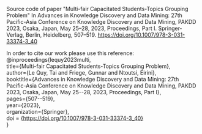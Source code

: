 Source code of paper "Multi-fair Capacitated Students-Topics Grouping Problem" In Advances in Knowledge Discovery and Data Mining: 27th Pacific-Asia Conference on Knowledge Discovery and Data Mining, PAKDD 2023, Osaka, Japan, May 25–28, 2023, Proceedings, Part I. Springer-Verlag, Berlin, Heidelberg, 507–519. https://doi.org/10.1007/978-3-031-33374-3_40

In order to cite our work please use this reference:
@inproceedings{lequy2023multi, <br>
  title={Multi-fair Capacitated Students-Topics Grouping Problem}, <br>
  author={Le Quy, Tai and Friege, Gunnar and Ntoutsi, Eirini}, <br>
  booktitle={Advances in Knowledge Discovery and Data Mining: 27th Pacific-Asia Conference on Knowledge Discovery and Data Mining, PAKDD 2023, Osaka, Japan, May 25--28, 2023, Proceedings, Part I}, <br>
  pages={507--519}, <br>
  year={2023}, <br>
  organization={Springer}, <br>
  doi = {https://doi.org/10.1007/978-3-031-33374-3_40} <br>
}

